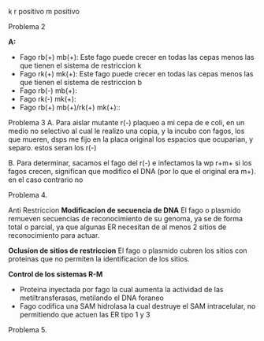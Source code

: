 k r positivo m positivo

Problema 2

**A:**
- Fago rb(+) mb(+): Este fago puede crecer en todas las cepas menos las que tienen el sistema de restriccion k 
- Fago rk(+) mk(+): Este fago puede crecer en todas las cepas menos las que tienen el sistema de restriccion b
- Fago rb(-) mb(+):
- Fago rk(-) mk(+):
- Fago rb(+) mb(+)/rk(+) mk(+)::

Problema 3
A. Para aislar mutante r(-) plaqueo a mi cepa de e coli, en un medio no selectivo al cual le realizo una copia, y la incubo con fagos, los que mueren, dsps me fijo en la placa original los espacios que ocuparian, y separo. estos seran los r(-)

B. Para determinar, sacamos el fago del r(-) e infectamos la wp r+m+ si los fagos crecen, significan que modifico el DNA (por lo que el original era m+). en el caso contrario no

Problema 4.

Anti Restriccion
**Modificacion de secuencia de DNA**
El fago o plasmido remueven secuencias de reconocimiento de su genoma, ya se de forma total o parcial, ya que algunas ER necesitan de al menos 2 sitios de reconocimiento para actuar.

**Oclusion de sitios de restriccion**
El fago o plasmido cubren los sitios con proteinas que no permiten la identificacion de los sitios.

**Control de los sistemas R-M**
- Proteina inyectada por fago la cual aumenta la actividad de las metiltransferasas, metilando el DNA foraneo
- Fago codifica una SAM hidrolasa la cual destruye el SAM intracelular, no permitiendo que actuen las ER tipo 1 y 3

Problema 5.

